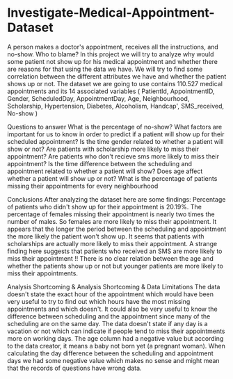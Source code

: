 # Investigate-Medical-Appointment-Dataset
A person makes a doctor's appointment, receives all the instructions, and no-show. Who to blame?
In this project we will try to analyze why would some patient not show up for his medical appointment and whether there are reasons for that using the data we have.
We will try to find some correlation between the different attributes we have and whether the patient shows up or not.
The dataset we are going to use contains 110.527 medical appointments and its 14 associated variables
( PatientId, AppointmentID, Gender, ScheduledDay, AppointmentDay, Age, Neighbourhood, Scholarship, Hypertension, Diabetes, Alcoholism, Handcap', SMS_received, No-show )

Questions to answer
What is the percentage of no-show?
What factors are important for us to know in order to predict if a patient will show up for their scheduled appointment?
Is the time gender related to whether a patient will show or not?
Are patients with scholarship more likely to miss their appointment?
Are patients who don't recieve sms more likely to miss their appointment?
Is the time difference between the scheduling and appointment related to whether a patient will show?
Does age affect whether a patient will show up or not?
What is the percentage of patients missing their appointments for every neighbourhood

Conclusions
After analyzing the dataset here are some findings:
Percentage of patients who didn't show up for their appointment is 20.19%.
The percentage of females missing their appointment is nearly two times the number of males. So females are more likely to miss their appointment.
It appears that the longer the period between the scheduling and appointment the more likely the patient won't show up.
It seems that patients with scholarships are actually more likely to miss their appointment.
A strange finding here suggests that patients who received an SMS are more likely to miss their appointment !!
There is no clear relation between the age and whether the patients show up or not but younger patients are more likely to miss their appointments.

Analysis Shortcoming & Analysis Shortcoming & Data Limitations
The data doesn't state the exact hour of the appointment which would have been very useful to try to find out which hours have the most missing appointments and which doesn't. 
It could also be very useful to know the difference between scheduling and the appointment since many of the scheduling are on the same day.
The data doesn't state if any day is a vacation or not which can indicate if people tend to miss their appointments more on working days.
The age column had a negative value but according to the data creator, it means a baby not born yet (a pregnant woman).
When calculating the day difference between the scheduling and appointment days we had some negative value which makes no sense and might mean that the records of questions have wrong data.
